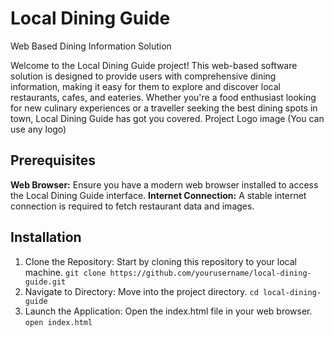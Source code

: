
# Local Dining Guide

Web Based Dining Information Solution


Welcome to the Local Dining Guide project! This web-based software solution is designed to
provide users with comprehensive dining information, making it easy for them to explore
and discover local restaurants, cafes, and eateries. Whether you're a food enthusiast looking
for new culinary experiences or a traveller seeking the best dining spots in town, Local
Dining Guide has got you covered.
Project Logo image (You can use any logo)
## Prerequisites

**Web Browser:** Ensure you have a modern web browser installed to access the Local Dining
Guide interface.
**Internet Connection:** A stable internet connection is required to fetch restaurant data and
images.

## Installation

1. Clone the Repository: Start by cloning this repository to your local machine.
      ```git clone https://github.com/yourusername/local-dining-guide.git```
2. Navigate to Directory: Move into the project directory.
       ```cd local-dining-guide```
3. Launch the Application: Open the index.html file in your web browser.
       ```open index.html```





